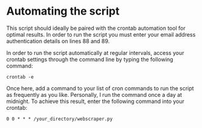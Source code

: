 # Automating the script

This script should ideally be paired with the crontab automation tool for 
optimal results. In order to run the script you must enter your email address 
authentication details on lines 88 and 89.

In order to run the script automatically at regular intervals, access your 
crontab settings through the command line by typing the following command:
	
	crontab -e

Once here, add a command to your list of cron commands to run the script as 
frequently as you like. Personally, I run the command once a day at midnight. 
To achieve this result, enter the following command into your crontab:

	0 0 * * * /your_directory/webscraper.py


	
